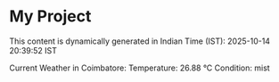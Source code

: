 # My Project

This content is dynamically generated in Indian Time (IST): 2025-10-14 20:39:52 IST


Current Weather in Coimbatore:
Temperature: 26.88 °C
Condition: mist
